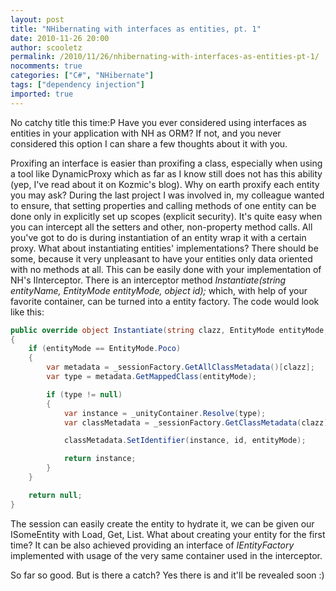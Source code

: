 ```yaml
---
layout: post
title: "NHibernating with interfaces as entities, pt. 1"
date: 2010-11-26 20:00
author: scooletz
permalink: /2010/11/26/nhibernating-with-interfaces-as-entities-pt-1/
nocomments: true
categories: ["C#", "NHibernate"]
tags: ["dependency injection"]
imported: true
---
```


No catchy title this time:P
Have you ever considered using interfaces as entities in your application with NH as ORM? If not, and you never considered this option I can share a few thoughts about it with you.

Proxifing an interface is easier than proxifing a class, especially when using a tool like DynamicProxy which as far as I know still does not has this ability (yep, I've read about it on Kozmic's blog). Why on earth proxify each entity you may ask? During the last project I was involved in, my colleague wanted to ensure, that setting properties and calling methods of one entity can be done only in explicitly set up scopes (explicit security). It's quite easy when you can intercept all the setters and other, non-property method calls. All you've got to do is during instantiation of an entity wrap it with a certain proxy. What about instantiating entities' implementations? There should be some, because it very unpleasant to have your entities only data oriented with no methods at all. This can be easily done with your implementation of NH's IInterceptor. There is an interceptor method *Instantiate(string entityName, EntityMode entityMode, object id);* which, with help of your favorite container, can be turned into a entity factory. The code would look like this:

```csharp
public override object Instantiate(string clazz, EntityMode entityMode, object id)
{
	if (entityMode == EntityMode.Poco)
	{
		var metadata = _sessionFactory.GetAllClassMetadata()[clazz];
		var type = metadata.GetMappedClass(entityMode);

		if (type != null)
		{
			var instance = _unityContainer.Resolve(type);
			var classMetadata = _sessionFactory.GetClassMetadata(clazz);

			classMetadata.SetIdentifier(instance, id, entityMode);

			return instance;
		}
	}

	return null;
}
```

The session can easily create the entity to hydrate it, we can be given our ISomeEntity with Load, Get, List.  What about creating your entity for the first time? It can be also achieved providing an interface of *IEntityFactory* implemented with usage of the very same container used in the interceptor.

So far so good. But is there a catch? Yes there is and it'll be revealed soon :)
